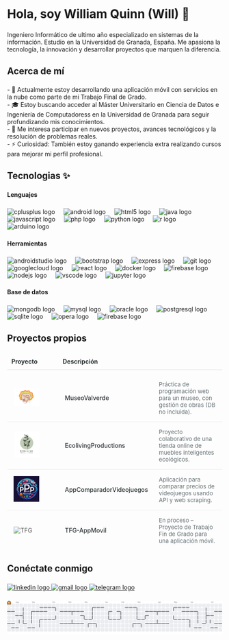 <h1 align="left">Hola, soy William Quinn (Will) 👋</h1>

###

<p align="left">Ingeniero Informático de ultimo año especializado en sistemas de la información. Estudio en la Universidad de Granada, España. Me apasiona la tecnología, la innovación y desarrollar proyectos que marquen la diferencia.</p>

###

<h2 align="left">Acerca de mí</h2>

###

<p align="left">- 🌱 Actualmente estoy desarrollando una aplicación móvil con servicios en la nube como parte de mi Trabajo Final de Grado.<br>- 🎓 Estoy buscando acceder al Máster Universitario en Ciencia de Datos e Ingeniería de Computadoress en la Universidad de Granada para seguir profundizando mis conocimientos.<br>- 👀 Me interesa participar en nuevos proyectos, avances tecnológicos y la resolución de problemas reales.<br>- ⚡ Curiosidad: También estoy ganando experiencia extra realizando cursos para mejorar mi perfil profesional.</p>

###

<h2 align="left">Tecnologias ✨</h2>

###

<h4 align="left">Lenguajes</h4>

###

<div align="left">
  <img src="https://cdn.jsdelivr.net/gh/devicons/devicon/icons/cplusplus/cplusplus-original.svg" height="40" alt="cplusplus logo"  />
  <img width="12" />
  <img src="https://cdn.jsdelivr.net/gh/devicons/devicon/icons/android/android-original.svg" height="40" alt="android logo"  />
  <img width="12" />
  <img src="https://cdn.jsdelivr.net/gh/devicons/devicon/icons/html5/html5-original.svg" height="40" alt="html5 logo"  />
  <img width="12" />
  <img src="https://cdn.jsdelivr.net/gh/devicons/devicon/icons/java/java-original.svg" height="40" alt="java logo"  />
  <img width="12" />
  <img src="https://cdn.jsdelivr.net/gh/devicons/devicon/icons/javascript/javascript-original.svg" height="40" alt="javascript logo"  />
  <img width="12" />
  <img src="https://cdn.jsdelivr.net/gh/devicons/devicon/icons/php/php-original.svg" height="40" alt="php logo"  />
  <img width="12" />
  <img src="https://cdn.jsdelivr.net/gh/devicons/devicon/icons/python/python-original.svg" height="40" alt="python logo"  />
  <img width="12" />
  <img src="https://cdn.jsdelivr.net/gh/devicons/devicon/icons/r/r-original.svg" height="40" alt="r logo"  />
  <img width="12" />
  <img src="https://cdn.jsdelivr.net/gh/devicons/devicon/icons/arduino/arduino-original.svg" height="40" alt="arduino logo"  />
</div>

###

<h4 align="left">Herramientas</h4>

###

<div align="left">
  <img src="https://cdn.jsdelivr.net/gh/devicons/devicon/icons/androidstudio/androidstudio-original.svg" height="40" alt="androidstudio logo"  />
  <img width="12" />
  <img src="https://cdn.jsdelivr.net/gh/devicons/devicon/icons/bootstrap/bootstrap-original.svg" height="40" alt="bootstrap logo"  />
  <img width="12" />
  <img src="https://cdn.jsdelivr.net/gh/devicons/devicon/icons/express/express-original.svg" height="40" alt="express logo"  />
  <img width="12" />
  <img src="https://cdn.jsdelivr.net/gh/devicons/devicon/icons/git/git-original.svg" height="40" alt="git logo"  />
  <img width="12" />
  <img src="https://cdn.jsdelivr.net/gh/devicons/devicon/icons/googlecloud/googlecloud-original.svg" height="40" alt="googlecloud logo"  />
  <img width="12" />
  <img src="https://cdn.jsdelivr.net/gh/devicons/devicon/icons/react/react-original.svg" height="40" alt="react logo"  />
  <img width="12" />
  <img src="https://cdn.jsdelivr.net/gh/devicons/devicon/icons/docker/docker-original.svg" height="40" alt="docker logo"  />
  <img width="12" />
  <img src="https://cdn.jsdelivr.net/gh/devicons/devicon/icons/firebase/firebase-plain.svg" height="40" alt="firebase logo"  />
  <img width="12" />
  <img src="https://cdn.jsdelivr.net/gh/devicons/devicon/icons/nodejs/nodejs-original.svg" height="40" alt="nodejs logo"  />
  <img width="12" />
  <img src="https://cdn.jsdelivr.net/gh/devicons/devicon/icons/vscode/vscode-original.svg" height="40" alt="vscode logo"  />
  <img width="12" />
  <img src="https://cdn.jsdelivr.net/gh/devicons/devicon/icons/jupyter/jupyter-original.svg" height="40" alt="jupyter logo"  />
</div>

###

<h4 align="left">Base de datos</h4>

###

<div align="left">
  <img src="https://cdn.jsdelivr.net/gh/devicons/devicon/icons/mongodb/mongodb-original.svg" height="40" alt="mongodb logo"  />
  <img width="12" />
  <img src="https://cdn.jsdelivr.net/gh/devicons/devicon/icons/mysql/mysql-original.svg" height="40" alt="mysql logo"  />
  <img width="12" />
  <img src="https://cdn.jsdelivr.net/gh/devicons/devicon/icons/oracle/oracle-original.svg" height="40" alt="oracle logo"  />
  <img width="12" />
  <img src="https://cdn.jsdelivr.net/gh/devicons/devicon/icons/postgresql/postgresql-original.svg" height="40" alt="postgresql logo"  />
  <img width="12" />
  <img src="https://cdn.jsdelivr.net/gh/devicons/devicon/icons/sqlite/sqlite-original.svg" height="40" alt="sqlite logo"  />
  <img width="12" />
  <img src="https://cdn.jsdelivr.net/gh/devicons/devicon/icons/opera/opera-original.svg" height="40" alt="opera logo"  />
  <img width="12" />
  <img src="https://cdn.jsdelivr.net/gh/devicons/devicon/icons/firebase/firebase-plain.svg" height="40" alt="firebase logo"  />
</div>

###

<h2 align="left">Proyectos propios</h2>

###

<div align="left" style="max-width: 1000px; margin: 0 auto;">

  <!-- Header -->
  <div style="display: flex; gap: 20px; padding: 10px; border-bottom: 2px solid #eee; margin-bottom: 10px;">
    <div style="width: 100px; font-weight: bold; color: #2d3436;">Proyecto</div>
    <div style="flex: 1; font-weight: bold; color: #2d3436;">Descripción</div>
  </div>

  <!-- Fila 1 -->
  <div style="display: flex; gap: 20px; align-items: center; padding: 15px; border-bottom: 1px solid #eee;">
    <div style="width: 100px;">
      <a href="https://github.com/Wistry/MuseoValverde" target="_blank">
        <img src="https://raw.githubusercontent.com/Wistry/MuseoValverde/main/imagenes/logotipo.png" 
             alt="Logo MuseoValverde" 
             style="width: 60px; height: 60px; object-fit: contain;">
      </a>
    </div>
    <div style="font-weight: 500; width: 200px; color: #2d3436;">MuseoValverde</div>
    <div style="flex: 1; color: #636e72; font-size: 0.95em;">Práctica de programación web para un museo, con gestión de obras (DB no incluida).</div>
  </div>

  <!-- Fila 2 -->
  <div style="display: flex; gap: 20px; align-items: center; padding: 15px; border-bottom: 1px solid #eee;">
    <div style="width: 100px;">
      <a href="https://github.com/Wistry/EcolivingProductions" target="_blank">
        <img src="https://github.com/Wistry/EcolivingProductions/raw/8011dab2856556399ec474bb12a88e10533b0202/webapp/images/logo.png" 
             alt="Logo EcolivingProductions" 
             style="width: 60px; height: 60px; object-fit: contain;">
      </a>
    </div>
    <div style="font-weight: 500; width: 200px; color: #2d3436;">EcolivingProductions</div>
    <div style="flex: 1; color: #636e72; font-size: 0.95em;">Proyecto colaborativo de una tienda online de muebles inteligentes ecológicos.</div>
  </div>

  <!-- Fila 3 -->
  <div style="display: flex; gap: 20px; align-items: center; padding: 15px; border-bottom: 1px solid #eee;">
    <div style="width: 100px;">
      <a href="https://github.com/Wistry/AppComparadorVideojuegos" target="_blank">
        <img src="https://github.com/Wistry/AppComparadorVideojuegos/raw/main/src/main/resources/static/LOGO.jpeg" 
             alt="Logo PricePlayPay" 
             style="width: 60px; height: 60px; object-fit: contain;">
      </a>
    </div>
    <div style="font-weight: 500; width: 200px; color: #2d3436;">AppComparadorVideojuegos</div>
    <div style="flex: 1; color: #636e72; font-size: 0.95em;">Aplicación para comparar precios de videojuegos usando API y web scraping.</div>
  </div>

  <!-- Fila 4 -->
  <div style="display: flex; gap: 20px; align-items: center; padding: 15px;">
    <div style="width: 100px;">
      <img src="https://via.placeholder.com/60" 
           alt="TFG" 
           style="width: 60px; height: 60px; object-fit: contain; opacity: 0.7;">
    </div>
    <div style="font-weight: 500; width: 200px; color: #2d3436;">TFG-AppMovil</div>
    <div style="flex: 1; color: #636e72; font-size: 0.95em;">En proceso – Proyecto de Trabajo Fin de Grado para una aplicación móvil.</div>
  </div>

</div>



###

<h2 align="left">Conéctate conmigo</h2>

###

<div align="left">
  <a href="https://www.linkedin.com/in/williamquinn03/" target="_blank">
    <img src="https://raw.githubusercontent.com/maurodesouza/profile-readme-generator/master/src/assets/icons/social/linkedin/default.svg" width="52" height="40" alt="linkedin logo" />
  </a>
  <a href="mailto:wistry7@gmail.com" target="_blank">
  <img src="https://raw.githubusercontent.com/maurodesouza/profile-readme-generator/master/src/assets/icons/social/gmail/default.svg" width="52" height="40" alt="gmail logo" />
  </a>
  <a href="https://t.me/willy_qc" target="_blank">
    <img src="https://raw.githubusercontent.com/maurodesouza/profile-readme-generator/master/src/assets/icons/social/telegram/default.svg" width="52" height="40" alt="telegram logo" />
  </a>
</div>

###

<picture>
  <source media="(prefers-color-scheme: dark)" srcset="https://raw.githubusercontent.com/Wistry/Wistry/output/pacman-contribution-graph-dark.svg">
  <source media="(prefers-color-scheme: light)" srcset="https://raw.githubusercontent.com/Wistry/Wistry/output/pacman-contribution-graph.svg">
  <img alt="pacman contribution graph" src="https://raw.githubusercontent.com/Wistry/Wistry/output/pacman-contribution-graph.svg">
</picture>

###
